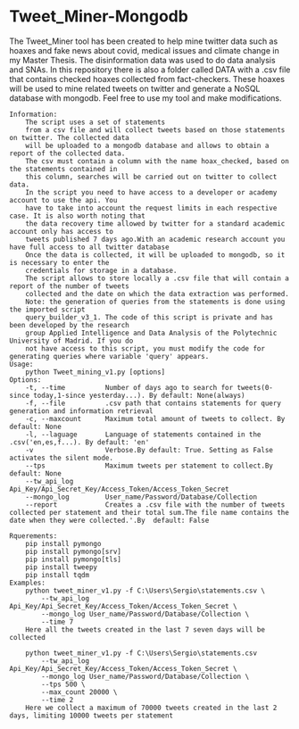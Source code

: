 # Tweet_Miner-Mongodb
The Tweet_Miner tool has been created to help mine twitter data such as hoaxes and fake news about covid, medical issues and climate change in my Master Thesis. 
The disinformation data was used to do data analysis and SNAs.
In this repository there is also a folder called DATA with a .csv file that contains checked hoaxes collected from fact-checkers. These hoaxes will be used to mine related tweets on twitter and generate a NoSQL database with mongodb.
Feel free to use my tool and make modifications.

    Information:
        The script uses a set of statements
        from a csv file and will collect tweets based on those statements on twitter. The collected data
        will be uploaded to a mongodb database and allows to obtain a report of the collected data.
        The csv must contain a column with the name hoax_checked, based on the statements contained in
        this column, searches will be carried out on twitter to collect data.
        In the script you need to have access to a developer or academy account to use the api. You 
        have to take into account the request limits in each respective case. It is also worth noting that 
        the data recovery time allowed by twitter for a standard academic account only has access to
        tweets published 7 days ago.With an academic research account you have full access to all twitter database
        Once the data is collected, it will be uploaded to mongodb, so it is necessary to enter the 
        credentials for storage in a database.
        The script allows to store locally a .csv file that will contain a report of the number of tweets 
        collected and the date on which the data extraction was performed.
        Note: the generation of queries from the statements is done using the imported script 
        query_builder_v3_1. The code of this script is private and has been developed by the research 
        group Applied Intelligence and Data Analysis of the Polytechnic University of Madrid. If you do 
        not have access to this script, you must modify the code for generating queries where variable 'query' appears.
    Usage:
        python Tweet_mining_v1.py [options]
    Options:
        -t, --time          Number of days ago to search for tweets(0-since today,1-since yesterday...). By default: None(always)
        -f, --file          .csv path that contains statements for query generation and information retrieval
        -c, --maxcount      Maximum total amount of tweets to collect. By default: None 
        -l, --laguage       Language of statements contained in the .csv('en,es,f...). By default: 'en'
        -v                  Verbose.By default: True. Setting as False activates the silent mode.
        --tps               Maximum tweets per statement to collect.By default: None    
        --tw_api_log        Api_Key/Api_Secret_Key/Access_Token/Access_Token_Secret   
        --mongo_log         User_name/Password/Database/Collection   
        --report            Creates a .csv file with the number of tweets collected per statement and their total sum.The file name contains the date when they were collected.'.By  default: False
    
    Rquerements:
        pip install pymongo
        pip install pymongo[srv]
        pip install pymongo[tls]
        pip install tweepy
        pip install tqdm
    Examples:
        python tweet_miner_v1.py -f C:\Users\Sergio\statements.csv \
            --tw_api_log Api_Key/Api_Secret_Key/Access_Token/Access_Token_Secret \
            --mongo_log User_name/Password/Database/Collection \
            --time 7
        Here all the tweets created in the last 7 seven days will be collected
        
        python tweet_miner_v1.py -f C:\Users\Sergio\statements.csv
            --tw_api_log Api_Key/Api_Secret_Key/Access_Token/Access_Token_Secret \
            --mongo_log User_name/Password/Database/Collection \
            --tps 500 \
            --max_count 20000 \
            --time 2
        Here we collect a maximum of 70000 tweets created in the last 2 days, limiting 10000 tweets per statement 
        
